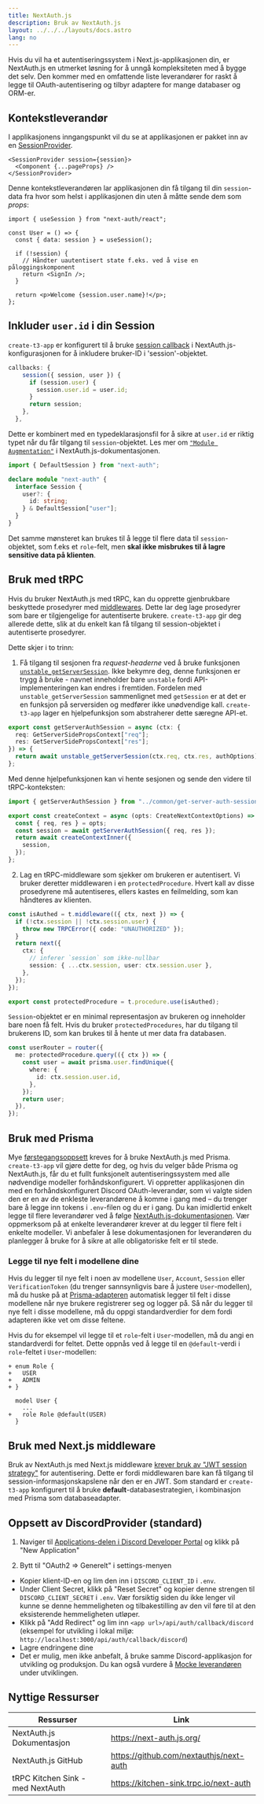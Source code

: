 ```yaml
---
title: NextAuth.js
description: Bruk av NextAuth.js
layout: ../../../layouts/docs.astro
lang: no
---
```


Hvis du vil ha et autentiseringssystem i Next.js-applikasjonen din, er NextAuth.js en utmerket løsning for å unngå kompleksiteten med å bygge det selv. Den kommer med en omfattende liste leverandører for raskt å legge til OAuth-autentisering og tilbyr adaptere for mange databaser og ORM-er.

## Kontekstleverandør

I applikasjonens inngangspunkt vil du se at applikasjonen er pakket inn av en [SessionProvider](https://next-auth.js.org/getting-started/client#sessionprovider).

```tsx:pages/_app.tsx
<SessionProvider session={session}>
  <Component {...pageProps} />
</SessionProvider>
```

Denne kontekstleverandøren lar applikasjonen din få tilgang til din `session`-data fra hvor som helst i applikasjonen din uten å måtte sende dem som _props_:

```tsx:pages/users/[id].tsx
import { useSession } from "next-auth/react";

const User = () => {
  const { data: session } = useSession();

  if (!session) {
    // Håndter uautentisert state f.eks. ved å vise en påloggingskomponent
    return <SignIn />;
  }

  return <p>Welcome {session.user.name}!</p>;
};
```

## Inkluder `user.id` i din Session

`create-t3-app` er konfigurert til å bruke [session callback](https://next-auth.js.org/configuration/callbacks#session-callback) i NextAuth.js-konfigurasjonen for å inkludere bruker-ID i 'session'-objektet.

```ts:pages/api/auth/[...nextauth].ts
callbacks: {
    session({ session, user }) {
      if (session.user) {
        session.user.id = user.id;
      }
      return session;
    },
  },
```

Dette er kombinert med en typedeklarasjonsfil for å sikre at `user.id` er riktig typet når du får tilgang til `session`-objektet. Les mer om [`"Module Augmentation"`](https://next-auth.js.org/getting-started/typescript#module-augmentation) i NextAuth.js-dokumentasjonen.

```ts:types/next-auth.d.ts
import { DefaultSession } from "next-auth";

declare module "next-auth" {
  interface Session {
    user?: {
      id: string;
    } & DefaultSession["user"];
  }
}
```

Det samme mønsteret kan brukes til å legge til flere data til `session`-objektet, som f.eks et `role`-felt, men **skal ikke misbrukes til å lagre sensitive data på klienten**.

## Bruk med tRPC

Hvis du bruker NextAuth.js med tRPC, kan du opprette gjenbrukbare beskyttede prosedyrer med [middlewares](https://trpc.io/docs/v10/middlewares). Dette lar deg lage prosedyrer som bare er tilgjengelige for autentiserte brukere. `create-t3-app` gir deg allerede dette, slik at du enkelt kan få tilgang til session-objektet i autentiserte prosedyrer.

Dette skjer i to trinn:

1. Få tilgang til sesjonen fra _request-headerne_ ved å bruke funksjonen [`unstable_getServerSession`](https://next-auth.js.org/configuration/nextjs#unstable_getserversession). Ikke bekymre deg, denne funksjonen er trygg å bruke - navnet inneholder bare `unstable` fordi API-implementeringen kan endres i fremtiden. Fordelen med `unstable_getServerSession` sammenlignet med `getSession` er at det er en funksjon på serversiden og medfører ikke unødvendige kall. `create-t3-app` lager en hjelpefunksjon som abstraherer dette særegne API-et.

```ts:server/common/get-server-auth-session.ts
export const getServerAuthSession = async (ctx: {
  req: GetServerSidePropsContext["req"];
  res: GetServerSidePropsContext["res"];
}) => {
  return await unstable_getServerSession(ctx.req, ctx.res, authOptions);
};
```

Med denne hjelpefunksjonen kan vi hente sesjonen og sende den videre til tRPC-konteksten:

```ts:server/trpc/context.ts
import { getServerAuthSession } from "../common/get-server-auth-session";

export const createContext = async (opts: CreateNextContextOptions) => {
  const { req, res } = opts;
  const session = await getServerAuthSession({ req, res });
  return await createContextInner({
    session,
  });
};
```

2. Lag en tRPC-middleware som sjekker om brukeren er autentisert. Vi bruker deretter middlewaren i en `protectedProcedure`. Hvert kall av disse prosedyrene må autentiseres, ellers kastes en feilmelding, som kan håndteres av klienten.

```ts:server/trpc/trpc.ts
const isAuthed = t.middleware(({ ctx, next }) => {
  if (!ctx.session || !ctx.session.user) {
    throw new TRPCError({ code: "UNAUTHORIZED" });
  }
  return next({
    ctx: {
      // inferer `session` som ikke-nullbar
      session: { ...ctx.session, user: ctx.session.user },
    },
  });
});

export const protectedProcedure = t.procedure.use(isAuthed);
```

`Session`-objektet er en minimal representasjon av brukeren og inneholder bare noen få felt. Hvis du bruker `protectedProcedures`, har du tilgang til brukerens ID, som kan brukes til å hente ut mer data fra databasen.

```ts:server/trpc/router/user.ts
const userRouter = router({
  me: protectedProcedure.query(({ ctx }) => {
    const user = await prisma.user.findUnique({
      where: {
        id: ctx.session.user.id,
      },
    });
    return user;
  }),
});
```

## Bruk med Prisma

Mye [førstegangsoppsett](https://next-auth.js.org/adapters/models/) kreves for å bruke NextAuth.js med Prisma. `create-t3-app` vil gjøre dette for deg, og hvis du velger både Prisma og NextAuth.js, får du et fullt funksjonelt autentiseringssystem med alle nødvendige modeller forhåndskonfigurert. Vi oppretter applikasjonen din med en forhåndskonfigurert Discord OAuth-leverandør, som vi valgte siden den er en av de enkleste leverandørene å komme i gang med – du trenger bare å legge inn tokens i `.env`-filen og du er i gang. Du kan imidlertid enkelt legge til flere leverandører ved å følge [NextAuth.js-dokumentasjonen](https://next-auth.js.org/providers/). Vær oppmerksom på at enkelte leverandører krever at du legger til flere felt i enkelte modeller. Vi anbefaler å lese dokumentasjonen for leverandøren du planlegger å bruke for å sikre at alle obligatoriske felt er til stede.

### Legge til nye felt i modellene dine

Hvis du legger til nye felt i noen av modellene `User`, `Account`, `Session` eller `VerificationToken` (du trenger sannsynligvis bare å justere `User`-modellen), må du huske på at [Prisma-adapteren](https://next-auth.js.org/adapters/prisma) automatisk legger til felt i disse modellene når nye brukere registrerer seg og logger på. Så når du legger til nye felt i disse modellene, må du oppgi standardverdier for dem fordi adapteren ikke vet om disse feltene.

Hvis du for eksempel vil legge til et `role`-felt i `User`-modellen, må du angi en standardverdi for feltet. Dette oppnås ved å legge til en `@default`-verdi i `role`-feltet i `User`-modellen:

```diff:prisma/schema.prisma
+ enum Role {
+   USER
+   ADMIN
+ }

  model User {
    ...
+   role Role @default(USER)
  }
```

## Bruk med Next.js middleware

Bruk av NextAuth.js med Next.js middleware [krever bruk av "JWT session strategy"](https://next-auth.js.org/configuration/nextjs#caveats) for autentisering. Dette er fordi middlewaren bare kan få tilgang til session-informasjonskapslene når den er en JWT. Som standard er `create-t3-app` konfigurert til å bruke **default**-databasestrategien, i kombinasjon med Prisma som databaseadapter.

## Oppsett av DiscordProvider (standard)

1. Naviger til [Applications-delen i Discord Developer Portal](https://discord.com/developers/applications) og klikk på "New Application"

2. Bytt til "OAuth2 => Generelt" i settings-menyen

- Kopier klient-ID-en og lim den inn i `DISCORD_CLIENT_ID` i `.env`.
- Under Client Secret, klikk på "Reset Secret" og kopier denne strengen til `DISCORD_CLIENT_SECRET` i `.env`. Vær forsiktig siden du ikke lenger vil kunne se denne hemmeligheten og tilbakestilling av den vil føre til at den eksisterende hemmeligheten utløper.
- Klikk på "Add Redirect" og lim inn `<app url>/api/auth/callback/discord` (eksempel for utvikling i lokal miljø: <code class="break-all">http://localhost:3000/api/auth/callback/discord</code>)
- Lagre endringene dine
- Det er mulig, men ikke anbefalt, å bruke samme Discord-applikasjon for utvikling og produksjon. Du kan også vurdere å [Mocke leverandøren](https://github.com/trpc/trpc/blob/main/examples/next-prisma-websockets-starter/src/pages/api/auth/%5B...nextauth%5D.ts) under utviklingen.

## Nyttige Ressurser

| Ressurser                        | Link                                    |
| -------------------------------- | --------------------------------------- |
| NextAuth.js Dokumentasjon        | https://next-auth.js.org/               |
| NextAuth.js GitHub               | https://github.com/nextauthjs/next-auth |
| tRPC Kitchen Sink - med NextAuth | https://kitchen-sink.trpc.io/next-auth  |

